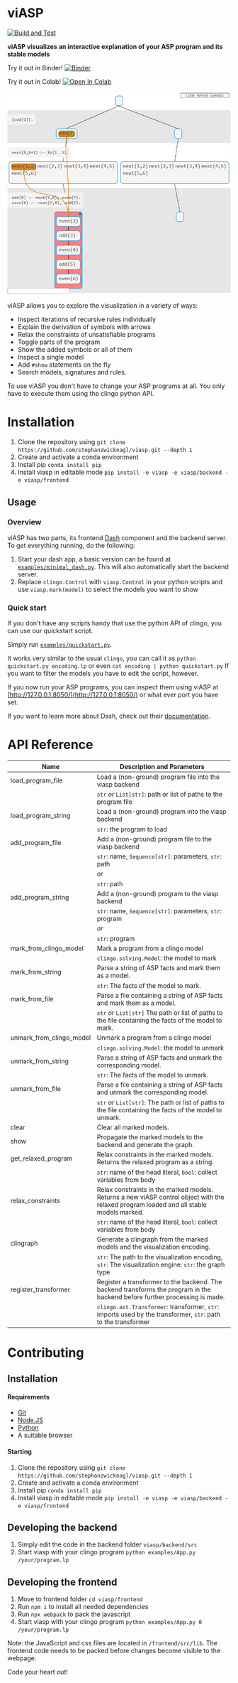 # viASP

[![Build and Test](https://github.com/stephanzwicknagl/viasp/actions/workflows/build_and_test.yml/badge.svg?branch=main)](https://github.com/stephanzwicknagl/viasp/actions/workflows/build_and_test.yml)

**viASP visualizes an interactive explanation of your ASP program and its stable models** 

Try it out in Binder!
[![Binder](https://mybinder.org/badge_logo.svg)](https://mybinder.org/v2/gh/stephanzwicknagl/viasp/main?filepath=examples%2FIntroduction%20to%20viASP.ipynb)

Try it out in Colab!
[![Open In Colab](https://colab.research.google.com/assets/colab-badge.svg)](https://colab.research.google.com/github/stephanzwicknagl/viasp/blob/colab_support/examples/Introduction%20to%20viASP%20(colab%20version).ipynb)



![Example visualization](docs/img/header.png)

viASP allows you to explore the visualization in a variety of ways:

* Inspect iterations of recursive rules individually
* Explain the derivation of symbols with arrows
* Relax the constraints of unsatisfiable programs
* Toggle parts of the program
* Show the added symbols or all of them
* Inspect a single model
* Add `#show` statements on the fly
* Search models, signatures and rules.

To use viASP you don't have to change your ASP programs at all. You only have to execute them using the clingo python
API.

# Installation

1. Clone the repository using `git clone https://github.com/stephanzwicknagl/viasp.git --depth 1`
2. Create and activate a conda environment
3. Install pip `conda install pip`
4. Install viasp in editable mode `pip install -e viasp -e viasp/backend -e viasp/frontend`


## Usage

### Overview

viASP has two parts, its frontend [Dash](https://dash.plotly.com) component and the backend server. To get everything
running, do the following:

1. Start your dash app, a basic version can be found at [`examples/minimal_dash.py`](examples/minimal_dash.py). This will also automatically start the backend server.
2. Replace `clingo.Control` with `viasp.Control` in your python scripts and use `viasp.mark(model)` to select the models
   you want to show

### Quick start

If you don't have any scripts handy that use the python API of clingo, you can use our quickstart script.

Simply run [`examples/quickstart.py`](examples/quickstart.py).

It works very similar to the usual `clingo`, you can call it as `python quickstart.py encoding.lp` or
even `cat encoding | python quickstart.py`
If you want to filter the models you have to edit the script, however.

If you now run your ASP programs, you can inspect them using viASP at [http://127.0.0.1:8050/](http://127.0.0.1:8050/)
or what ever port you have set.

If you want to learn more about Dash, check out their [documentation](https://dash.plotly.com/layout).

# API Reference

| Name                            | Description and Parameters                                                                                                  |
|---------------------------------|-----------------------------------------------------------------------------------------------------------------------------|
| load\_program\_file             | Load a (non-ground) program file into the viasp backend                                                                     |
|                                 | `str` *or* `List[str]`: path or list of paths to the program file                                               |
| load\_program\_string       | Load a (non-ground) program into the viasp backend                                                                          |
|                                 | `str`: the program to load                                                                                                |
| add\_program\_file          | Add a (non-ground) program file to the viasp backend                                                                        |
|                                 | `str`: name, `Sequence[str]`: parameters, `str`: path                                                                 |
|                                 | *or*                                                                                                                 |
|                                 | `str`: path                                                                                                               |
| add\_program\_string        | Add a (non-ground) program to the viasp backend                                                                             |
|                                 | `str`: name, `Sequence[str]`: parameters, `str`: program                                                              |
|                                 | *or*                                                                                                                 |
|                                 | `str`: program                                                                                                               |
|  mark\_from\_clingo\_model   | Mark a program from a clingo model                                                                                          |
|                                 | `clingo.solving.Model`: the model to mark                                                                                 |
| mark\_from\_string          | Parse a string of ASP facts and mark them as a model.                                                                       |
|                                 | `str`: The facts of the model to mark.                                                                                    |
| mark\_from\_file            | Parse a file containing a string of ASP facts and mark them as a model.                                                     |
|                                 | `str` *or* `List[str]` The path or list of paths to the file containing the facts of the model to mark.          |
| unmark\_from\_clingo\_model | Unmark a program from a clingo model                                                                                        |
|                                 | `clingo.solving.Model`: the model to unmark                                                                               |
| unmark\_from\_string   | Parse a string of ASP facts and unmark the corresponding model.                                                             |
|                                 | `str`: The facts of the model to unmark.                                                                                  |
| unmark\_from\_file       | Parse a file containing a string of ASP facts and unmark the corresponding model.                                           |
|                                 | `str` *or* `List[str]`: The path or list of paths to the file containing the facts of the model to unmark. |
| clear                      | Clear all marked models.                                                                                                    |
| show                        | Propagate the marked models to the backend and generate the graph.                                                          |
| get\_relaxed\_program       | Relax constraints in the marked models. Returns the relaxed program as a string.                                            |
|                                 | `str`: name of the head literal, `bool`: collect variables from body                                                      |
| relax\_constraints          | Relax constraints in the marked models. Returns a new viASP control object with the relaxed program loaded and all stable models marked. |
|                                 | `str`: name of the head literal, `bool`: collect variables from body |
| clingraph                   | Generate a clingraph from the marked models and the visualization encoding.                                                 |
|                                 | `str`: The path to the visualization encoding, `str`: The visualization engine. `str`: the graph type                    |
| register\_transformer       | Register a transformer to the backend. The backend transforms the program in the backend before further processing is made. |
|                                 | `clingo.ast.Transformer`: transformer, `str`: imports used by the transformer, `str`: path to the transformer            |

# Contributing

## Installation

#### Requirements

- [Git](https://git-scm.com)
- [Node.JS](https://nodejs.org)
- [Python](https://www.python.org/)
- A suitable browser

#### Starting

1. Clone the repository using `git clone https://github.com/stephanzwicknagl/viasp.git --depth 1`
2. Create and activate a conda environment
3. Install pip `conda install pip`
4. Install viasp in editable mode `pip install -e viasp -e viasp/backend -e viasp/frontend`

## Developing the backend

1. Simply edit the code in the backend folder `viasp/backend/src`
3. Start viasp with your clingo program `python examples/App.py /your/program.lp`
## Developing the frontend

1. Move to frontend folder `cd viasp/frontend`
2. Run `npm i` to install all needed dependencies
3. Run `npx webpack` to pack the javascript
5. Start viasp with your clingo program `python examples/App.py 0 /your/program.lp`

Note: the JavaScript and css files are located in `/frontend/src/lib`. The frontend code needs to be packed before changes become visible to the webpage.


Code your heart out!
